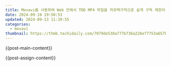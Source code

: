 ```yaml
---
title: Movavi를 사용하여 Web 안에서 TOD MP4 파일을 자유택가적으로 쉽게 구독 제한이 없는 MPG로 변환하는 방법
date: 2024-09-10 19:50:53
updated: 2024-09-13 11:39:55
categories:
  - movavi
thumbnail: https://thmb.techidaily.com/7079de538a777b736a226ef7753a657beca0fed6327389062bff5d10d904ed3d.jpg
---
```


{{post-main-content}}

<ins class="adsbygoogle"
     style="display:block"
     data-ad-format="autorelaxed"
     data-ad-client="ca-pub-7571918770474297"
     data-ad-slot="1223367746"></ins>

{{post-assign-content}}

<ins class="adsbygoogle"
     style="display:block"
     data-ad-client="ca-pub-7571918770474297"
     data-ad-slot="8358498916"
     data-ad-format="auto"
     data-full-width-responsive="true"></ins>
